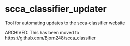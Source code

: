 # scca_classifier_updater
Tool for automating updates to the scca-classifier website

ARCHIVED: This has been moved to https://github.com/Bjorn248/scca_classifier
